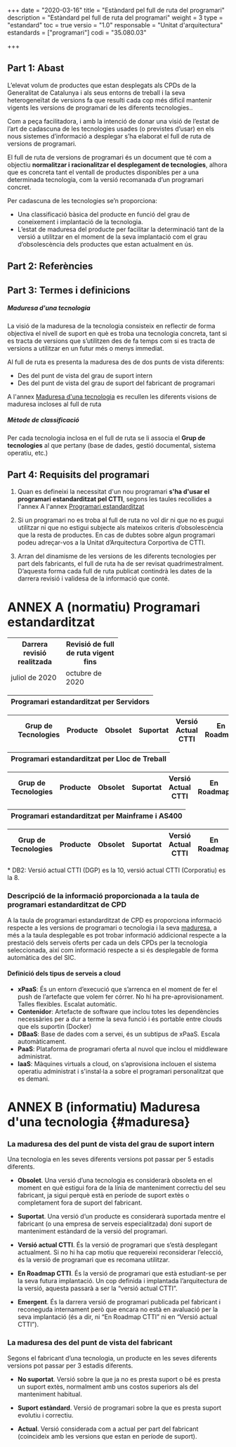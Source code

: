 +++
date        = "2020-03-16"
title       = "Estàndard pel full de ruta del programari"
description = "Estàndard pel full de ruta del programari"
weight		= 3
type = "estandard"
toc         = true
versio      = "1.0"
responsable = "Unitat d'arquitectura"
estandards =  ["programari"]
codi = "35.080.03"

+++
## Part 1: Abast


L’elevat volum de productes que estan desplegats als CPDs de la Generalitat de Catalunya i als seus
entorns de treball i la seva heterogeneïtat de versions fa que resulti cada cop més difícil mantenir
vigents les versions de programari de les diferents tecnologies..

Com a peça facilitadora, i amb la intenció de donar una visió de l’estat de l’art de cadascuna de les
tecnologies usades (o previstes d’usar) en els nous sistemes d’informació a desplegar s’ha elaborat el
full de ruta de versions de programari.

El full de ruta de versions de programari és un document que té com a objectiu **normalitzar i
racionalitzar el desplegament de tecnologies**, alhora que es concreta tant el ventall de productes
disponibles per a una determinada tecnologia, com la versió recomanada d’un programari concret. 

Per cadascuna de les tecnologies se’n proporciona:

- Una classificació bàsica del producte en funció del grau de coneixement i implantació de la
tecnologia.
- L’estat de maduresa del producte per facilitar la determinació tant de la versió a utilitzar en el
moment de la seva implantació com el grau d’obsolescència dels productes que estan
actualment en ús.


## Part 2: Referències 

## Part 3: Termes i definicions

##### Maduresa d'una tecnologia

La visió de la maduresa de la tecnologia consisteix en reflectir de forma objectiva el nivell de suport en què es troba una tecnologia concreta, tant si es tracta de versions que s’utilitzen des de fa temps com si es tracta de versions a utilitzar en un futur més o menys immediat.

Al full de ruta es presenta la maduresa des de dos punts de vista diferents:

- Des del punt de vista del grau de suport intern
- Des del punt de vista del grau de suport del fabricant de programari 

A l'annex <a href='{{<relref "#maduresa" >}}'>Maduresa d'una tecnologia</a> es recullen les diferents visions de maduresa incloses al full de ruta


##### Mètode de classificació

Per cada tecnologia inclosa en el full de ruta se li associa el **Grup de tecnologies** al que pertany (base de dades, gestió documental, sistema operatiu, etc.)

## Part 4: Requisits del programari

1. Quan es defineixi la necessitat d'un nou programari **s'ha d'usar el programari estandarditzat pel CTTI**, segons les taules recollides a l'annex A l'annex <a href='{{<relref "#fullruta" >}}'>Programari estandarditzat</a>

1. Si un programari no es troba al full de ruta no vol dir ni que no es pugui utilitzar ni que no estigui subjecte als mateixos criteris d’obsolescència que la resta de productes. En cas de dubtes sobre algun programari podeu adreçar-vos a la Unitat d’Arquitectura Corportiva de CTTI.

1. Arran del dinamisme de les versions de les diferents tecnologies per part dels fabricants, el full de ruta ha de ser revisat quadrimestralment. D’aquesta forma cada full de ruta publicat contindrà les dates de la darrera revisió i validesa de la informació que conté.

# ANNEX A (normatiu) Programari estandarditzat
<link rel="stylesheet" type="text/css" href="https://cdn.datatables.net/1.10.18/css/jquery.dataTables.min.css">
<link rel="stylesheet" type="text/css" href="https://cdn.datatables.net/responsive/2.2.2/css/responsive.dataTables.min.css">
<link rel="stylesheet" type="text/css" href="https://canigo.ctti.gencat.cat/drafts/FullRuta20/tableStyle.css">
<script type="text/javascript" language="javascript" src="https://code.jquery.com/jquery-3.3.1.js"></script>
<script type="text/javascript" language="javascript" src="https://cdn.datatables.net/1.10.18/js/jquery.dataTables.min.js"></script>
<script type="text/javascript" language="javascript" src="https://cdn.datatables.net/responsive/2.2.2/js/dataTables.responsive.min.js"></script>

<table id="Revisio" class="display" style="width:50%">
<thead>
<tr>
<th>Darrera revisió realitzada</th>
<th> Revisió de full de ruta vigent fins</th>
</tr>
<tr>
<td>juliol de 2020 </td>
<td>octubre de 2020</td>
</tr>
</thead>
</table>
<font size="20">
<table id="Titol_CPD" class="display" style="width:100%">
        <thead>
	    <tr>
                <th  colspan="8" align="center" style="font-weight:bold">  Programari estandarditzat per Servidors</th>
            </tr>
 </thead>
</table>
</font>
<table id="FullRutaCPD" class="display" style="width:100%">
        <thead>
            <tr>
                <th></th>
                <th>Grup de Tecnologies</th>
                <th>Producte</th>
                <th>Obsolet</th>
                <th>Suportat</th>
                <th>Versió Actual CTTI</th>
                <th>En Roadmap</th>
                <th>Emergent</th>
            </tr>
        </thead>
</table>
<font size="20">
<table id="Titol_LLT" class="display" style="width:100%">
        <thead>
	    <tr>
                <th  colspan="8" align="center" style="font-weight:bold">  Programari estandarditzat per Lloc de Treball  </th>
            </tr>
 </thead>
</table>
</font>
<table id="FullRutaLLT" class="display" style="width:100%">
        <thead>
	    <tr>
                <th>Grup de Tecnologies</th>
                <th>Producte</th>
                <th>Obsolet</th>
                <th>Suportat</th>
                <th>Versió Actual CTTI</th>
                <th>En Roadmap</th>
                <th>Emergent</th>
            </tr>
        </thead>
</table>
<font size="20">
<table id="Titol_HOST" class="display" style="width:100%">
        <thead>
	    <tr>
                <th  colspan="8" align="center" style="font-weight:bold">  Programari estandarditzat per Mainframe i AS400 </th>
            </tr>
 </thead>
</table>
</font>
<table id="FullRutaHOST" class="display" style="width:100%">
        <thead>
	    <tr>
                <th>Grup de Tecnologies</th>
                <th>Producte</th>
                <th>Obsolet</th>
                <th>Suportat</th>
                <th>Versió Actual CTTI</th>
                <th>En Roadmap</th>
                <th>Emergent</th>
            </tr>
        </thead>
</table>

<script>
// Funció que dona format a la taula interna del Full de Ruta de Lloc de Treball
function formatLLT(d) {
    return '<table cellpadding="7" cellspacing="1" style="padding-left:50px;border-collapse:collapse;width:100%">'+
        '<tr>'+
            '<th>Versions per Lot </th>'+
            '<th width="300">LT2A</th>'+
            '<th width="300">LT2B</th>'+
            '<th width="300">LT2C</th>'+
        '</tr>'+
        '<tr>'+
            '<th style="border: 1px solid rgb(165, 165, 165);">Versions disponibles</th>'+
            '<td>'+d.lt2a+'</td>'+
            '<td>'+d.lt2b+'</td>'+
            '<td>'+d.lt2c+'</td>'+
        '</tr>'+
        '<tr>'+
	        '<th>   </th>'+
	        '<th  colspan="3">   </th>'+
	    '</tr>'+
	    '<tr>'+
            '<th>Observacions:</th>'+
            '<td colspan="3">'+d.observacions+'</td>'+
        '</tr>'+
    '</table>';
}
$(document).ready(function() {
    var taulaFullRutaLLT = $('#FullRutaLLT').DataTable( {
    "columnDefs": [
        { "width": "10%", "targets": 0 }
    ],
    "paging": false,
	"info" : false,
	"ordering": false,
	"responsive": {
            details: false
    	},
    	"language":{
	        	"search" : "<strong>Cerca:</strong> ",
		        "infoEmpty": "No hi ha registres",
	        	"zeroRecords": "No s'han trobat registres"
        },
        "ajax": "../FullRuta20/inventariLLT.json",
        "columns": [
//            {
//                "className":      'details-control',
//                "orderable":      false,
//                "data":           null,
//                "defaultContent": '',
//	        "width": "10%"
//            },
            { "data": "categoria",
	      "width": "30%" },
            { "data": "producte", 
	      "className":      'intern',
	      "width": "30%"
	    },
            { "data": "obsolet",
	      "width": "20%" },
            { "data": "suportat",
	      "width": "80%" },
            { "data": "versioactual",
	      "className":      'intern',
	      "width": "80%"
	    },
            { "data": "roadmap",
	      "width": "100%" },
            { "data": "emergent",
	      "width": "100%" }
        ],
        "order": [[1, 'asc']],
           "initComplete": function () {
            this.api().columns().every( function (col_index) {
                var column = this;
                if (col_index !==0 && col_index !==1){
	                	$("<p>&nbsp;</p>").appendTo($(column.header()));
	                	return;
                }
                var select = $('<select><option value=""></option></select>')
                    .appendTo( $(column.header()) )
                    .on( 'change', function () {
                        var val = $.fn.dataTable.util.escapeRegex(
                            $(this).val()
                        ); 
                        column
                            .search( val ? '^'+val+'$' : '', true, false )
                            .draw();
                    } ); 
                column.data().unique().sort().each( function ( d, j ) {
                    select.append( '<option value="'+d+'">'+d+'</option>' )
                } );
            } );
        }
    });
     // Add event listener for opening and closing details
/*  $('#FullRutaLLT tbody').on('click', 'td.details-control', function () {
        var tr = $(this).closest('tr');
        var row = taulaFullRutaLLT.row( tr );
        if ( row.child.isShown() ) {
            // This row is already open - close it
            row.child.hide();
            tr.removeClass('shown');
        }
        else {
            // Open this row
            row.child( formatLLT(row.data()) ).show();
            tr.addClass('shown');
        }
    });
*/
});
// Funció que dona format a la taula interna del Full de Ruta de HOST
function formatHOST(d) {
    return '<table cellpadding="7" cellspacing="1" style="padding-left:50px;border-collapse:collapse;width:100%">'+
        '<tr>'+
            '<th>Versions per Lot </th>'+
            '<th width="300">LT2A</th>'+
            '<th width="300">LT2B</th>'+
            '<th width="300">LT2C</th>'+
        '</tr>'+
        '<tr>'+
            '<th style="border: 1px solid rgb(165, 165, 165);">Versions disponibles</th>'+
            '<td>'+d.lt2a+'</td>'+
            '<td>'+d.lt2b+'</td>'+
            '<td>'+d.lt2c+'</td>'+
        '</tr>'+
        '<tr>'+
	        '<th>   </th>'+
	        '<th  colspan="3">   </th>'+
	    '</tr>'+
	    '<tr>'+
            '<th>Observacions:</th>'+
            '<td colspan="3">'+d.observacions+'</td>'+
        '</tr>'+
    '</table>';
}
$(document).ready(function() {
    var taulaFullRutaHOST = $('#FullRutaHOST').DataTable( {
    "columnDefs": [
        { "width": "10%", "targets": 0 }
    ],
    "paging": false,
	"info" : false,
	"ordering": false,
	"responsive": {
            details: false
    	},
    	"language":{
	        	"search" : "<strong>Cerca:</strong> ",
		        "infoEmpty": "No hi ha registres",
	        	"zeroRecords": "No s'han trobat registres"
        },
        "ajax": "../FullRuta20/inventariHOST.json",
        "columns": [
//            {
//                "className":      'details-control',
//                "orderable":      false,
//                "data":           null,
//                "defaultContent": '',
//	        "width": "10%"
//            },
            { "data": "categoria",
	      "width": "30%" },
            { "data": "producte", 
	      "className":      'intern',
	      "width": "30%"
	    },
            { "data": "obsolet",
	      "width": "20%" },
            { "data": "suportat",
	      "width": "80%" },
            { "data": "versioactual",
	      "className":      'intern',
	      "width": "80%"
	    },
            { "data": "roadmap",
	      "width": "100%" },
            { "data": "emergent",
	      "width": "100%" }
        ],
        "order": [[1, 'asc']],
           "initComplete": function () {
            this.api().columns().every( function (col_index) {
                var column = this;
                if (col_index !==7){
	                	$("<p>&nbsp;</p>").appendTo($(column.header()));
	                	return;
                }
                var select = $('<select><option value=""></option></select>')
                    .appendTo( $(column.header()) )
                    .on( 'change', function () {
                        var val = $.fn.dataTable.util.escapeRegex(
                            $(this).val()
                        ); 
                        column
                            .search( val ? '^'+val+'$' : '', true, false )
                            .draw();
                    } ); 
                column.data().unique().sort().each( function ( d, j ) {
                    select.append( '<option value="'+d+'">'+d+'</option>' )
                } );
            } );
        }
    });
     // Add event listener for opening and closing details
/*  $('#FullRutaHOST tbody').on('click', 'td.details-control', function () {
        var tr = $(this).closest('tr');
        var row = taulaFullRutaHOST.row( tr );
        if ( row.child.isShown() ) {
            // This row is already open - close it
            row.child.hide();
            tr.removeClass('shown');
        }
        else {
            // Open this row
            row.child( formatHOST(row.data()) ).show();
            tr.addClass('shown');
        }
    });
*/
});
// Funció que dona format a la taula interna del Full de Ruta de CPD
function formatCPD(d) {
    // `d` is the original data object for the row
    return '<table cellpadding="7" cellspacing="1" style="padding-left:50px;border-collapse:collapse;width:100%">'+
        '<tr>'+
            '<th>Tipus Serveis i versions </th>'+
            '<th width="300">CPD1</th>'+
            '<th width="300">CPD2</th>'+
            '<th width="300">CPD3</th>'+
            '<th width="300">CPD4</th>'+
            '<th width="300">Azure</th>'+
        '</tr>'+
        '<tr>'+
            '<th style="border: 1px solid rgb(165, 165, 165);">Cloud Privat</th>'+
            '<td>'+d.cpd1v1+'</td>'+
            '<td>'+d.cpd2v1+'</td>'+
            '<td>'+d.cpd3v1+'</td>'+
            '<td>'+d.cpd4v1+'</td>'+
            '<td>'+d.azurev1+'</td>'+
        '</tr>'+
        '<tr>'+
            '<th style="border: 1px solid rgb(165, 165, 165);">Container Cloud</th>'+
            '<td style="border: 1px solid rgb(165, 165, 165);">'+d.cpd1v2+'</td>'+
	//Container cloud CPD2 es realment el servei bluemix
            '<td style="border: 1px solid rgb(165, 165, 165);">'+d.bluemixv2+'</td>'+ 
            '<td style="border: 1px solid rgb(165, 165, 165);">'+d.cpd3v2+'</td>'+
            '<td style="border: 1px solid rgb(165, 165, 165);">'+d.cpd4v2+'</td>'+
            '<td style="border: 1px solid rgb(165, 165, 165);">'+d.azurev2+'</td>'+
        '</tr>'+
        '<tr>'+
	        '<th>   </th>'+
	        '<th  colspan="6">   </th>'+
	    '</tr>'+
	    '<tr>'+
            '<th >Desplegable al SIC</th>'+
            '<td colspan="6">'+d.desplegablesicv1+'</td>'+
        '</tr>'+
        '<tr>'+
            '<th>Observacions:</th>'+
            '<td colspan="6">'+d.observacions+'</td>'+
        '</tr>'+
    '</table>';
}
$(document).ready(function() {
    var taulaFullRutaCPD = $('#FullRutaCPD').DataTable( {
    "columnDefs": [
        { "width": "10%", "targets": 0 }
    ],
    "paging": false,
	"info" : false,
	"ordering": false,
	"responsive": {
            details: false
    	},
    	"language":{
	        	"search" : "<strong>Cerca:</strong> ",
		        "infoEmpty": "No hi ha registres",
	        	"zeroRecords": "No s'han trobat registres"
        },
        "ajax": "../FullRuta20/inventariCPD.json",
        "columns": [
            {
                "className":      'details-control',
                "orderable":      false,
                "data":           null,
                "defaultContent": '',
	        "width": "10%"
            },
            { "data": "categoria",
	      "width": "30%" },
            { "data": "producte", 
	      "className":      'intern',
	      "width": "30%"
	    },
            { "data": "obsolet",
	      "width": "20%" },
            { "data": "suportat",
	      "width": "80%" },
            { "data": "versioactual",
	      "className":      'intern',
	      "width": "80%"
	    },
            { "data": "roadmap",
	      "width": "100%" },
            { "data": "emergent",
	      "width": "100%" }
        ],
        "order": [[1, 'asc']],
           "initComplete": function () {
            this.api().columns().every( function (col_index) {
                var column = this;
                if (col_index !==1 && col_index !==2){
	                	$("<p>&nbsp;</p>").appendTo($(column.header()));
	                	return;
                }
                var select = $('<select><option value=""></option></select>')
                    .appendTo( $(column.header()) )
                    .on( 'change', function () {
                        var val = $.fn.dataTable.util.escapeRegex(
                            $(this).val()
                        ); 
                        column
                            .search( val ? '^'+val+'$' : '', true, false )
                            .draw();
                    } ); 
                column.data().unique().sort().each( function ( d, j ) {
                    select.append( '<option value="'+d+'">'+d+'</option>' )
                } );
            } );
        }
    });
     // Add event listener for opening and closing details
    $('#FullRutaCPD tbody').on('click', 'td.details-control', function () {
        var tr = $(this).closest('tr');
        var row = taulaFullRutaCPD.row( tr );
        if ( row.child.isShown() ) {
            // This row is already open - close it
            row.child.hide();
            tr.removeClass('shown');
        }
        else {
            // Open this row
            row.child( formatCPD(row.data()) ).show();
            tr.addClass('shown');
        }
    });
});
</script>

\* DB2: Versió actual CTTI (DGP) es la 10, versió actual CTTI (Corporatiu) es la 8.

### Descripció de la informació proporcionada a la taula de programari estandarditzat de CPD

A la taula de programari estandarditzat de CPD es proporciona informació respecte a les versions de programari o tecnologia i la seva <a href='{{<relref "#maduresa" >}}'>maduresa</a>, a més a la taula desplegable es pot trobar informació addicional respecte a la prestació dels serveis oferts per cada un dels CPDs per la tecnologia seleccionada, així com informació respecte a si és desplegable de forma automàtica des del SIC.

#### Definició dels tipus de serveis a cloud

- **xPaaS**: És un entorn d’execució que s’arrenca en el moment de fer el push de l’artefacte que volem fer córrer. No hi ha pre-aprovisionament. Talles flexibles. Escalat automàtic.
- **Contenidor**: Artefacte de software que inclou totes les dependències necessàries per a dur a terme la seva funció i és portable entre clouds que els suportin (Docker)
- **DBaaS**: Base de dades com a servei, és un subtipus de xPaaS. Escala automàticament.
- **PaaS**: Plataforma de programari oferta al nuvol que inclou el middleware administrat.
- **IaaS**: Màquines virtuals a cloud, on s’aprovisiona inclouen el sistema operatiu administrat i s'instal·la a sobre el programari personalitzat que es demani.

# ANNEX B (informatiu) Maduresa d'una tecnologia {#maduresa}

### La maduresa des del punt de vista del grau de suport intern

Una tecnologia en les seves diferents versions pot passar per 5 estadis diferents. 

- **Obsolet**. Una versió d’una tecnologia es considerarà obsoleta en el moment en què estigui fora de la línia de manteniment correctiu del seu fabricant, ja sigui perquè està en període de suport extès o completament fora de suport del fabricant.

- **Suportat**. Una versió d’un producte es considerarà suportada mentre el fabricant (o una empresa de serveis especialitzada) doni suport de manteniment estàndard de la versió del programari.

- **Versió actual CTTI**. És la versió de programari que s’està desplegant actualment. Si no hi ha cap motiu que requereixi reconsiderar l’elecció, és la versió de programari que es recomana utilitzar.

- **En Roadmap CTTI**. És la versió de programari que està estudiant-se per la seva futura implantació. Un cop definida i implantada l’arquitectura de la versió, aquesta passarà a ser la “versió actual CTTI”.

- **Emergent**. És la darrera versió de programari publicada pel fabricant i reconeguda internament però que encara no està en avaluació per la seva implantació (és a dir, ni “En Roadmap CTTI” ni en “Versió actual CTTI”).

### La maduresa des del punt de vista del fabricant

Segons el fabricant d’una tecnologia, un producte en les seves diferents versions pot passar per 3 estadis diferents. 

- **No suportat**. Versió sobre la que ja no es presta suport o bé es presta un suport extès, normalment amb uns costos superiors als del manteniment habitual.

- **Suport estàndard**. Versió de programari sobre la que es presta suport evolutiu i correctiu. 

- **Actual**. Versió considerada com a actual per part del fabricant (coincideix amb les versions que estan en període de suport).
 
